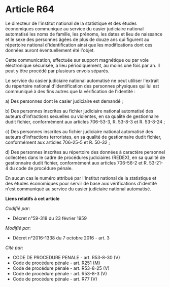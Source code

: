 # Article R64

Le directeur de l'institut national de la statistique et des études économiques communique au service du casier judiciaire
national automatisé les noms de famille, les prénoms, les dates et lieu de naissance et le sexe des personnes âgées de plus
de douze ans qui figurent au répertoire national d'identification ainsi que les modifications dont ces données auront
éventuellement été l'objet. 

Cette communication, effectuée sur support magnétique ou par voie électronique sécurisée, a lieu périodiquement, au moins une
fois par an. Il peut y être procédé par plusieurs envois séparés. 

Le service du casier judiciaire national automatisé ne peut utiliser l'extrait du répertoire national d'identification des
personnes physiques qui lui est communiqué à des fins autres que la vérification de l'identité : 

a) Des personnes dont le casier judiciaire est demandé ; 

b) Des personnes inscrites au fichier judiciaire national automatisé des auteurs d'infractions sexuelles ou violentes, en sa
qualité de gestionnaire dudit fichier, conformément aux articles 706-53-3, R. 53-8-3 et R. 53-8-24 ; 

c) Des personnes inscrites au fichier judiciaire national automatisé des auteurs d'infractions terroristes, en sa qualité de
gestionnaire dudit fichier, conformément aux articles 706-25-5 et R. 50-32 ;

d) Des personnes inscrites au répertoire des données à caractère personnel collectées dans le cadre de procédures judiciaires
(REDEX), en sa qualité de gestionnaire dudit fichier, conformément aux articles 706-56-2 et R. 53-21-4 du code de procédure
pénale.

En aucun cas le numéro attribué par l'Institut national de la statistique et des études économiques pour servir de base aux
vérifications d'identité n'est communiqué au service du casier judiciaire national automatisé.

**Liens relatifs à cet article**

_Codifié par_:

  - Décret n°59-318 du 23 février 1959

_Modifié par_:

  - Décret n°2016-1338 du 7 octobre 2016 - art. 3

_Cité par_:

  - CODE DE PROCEDURE PENALE - art. R53-8-30 (V)
  - Code de procédure pénale - art. R251 (M)
  - Code de procédure pénale - art. R53-8-25 (V)
  - Code de procédure pénale - art. R53-8-3 (V)
  - Code de procédure pénale - art. R77 (V)
